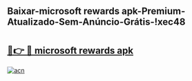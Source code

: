 
## Baixar-microsoft rewards apk-Premium-Atualizado-Sem-Anúncio-Grátis-!xec48

# <h2><a href="https://andorid.site?title=microsoft_rewards_apk&ref=27">🔗👉 🔴 microsoft rewards apk</a></h2>

[![acn](https://github.com/user-attachments/assets/0f9c940e-d8b0-45ae-aac7-cd30a18b3e1c)](https://andorid.site?title=microsoft_rewards_apk&ref=27)

